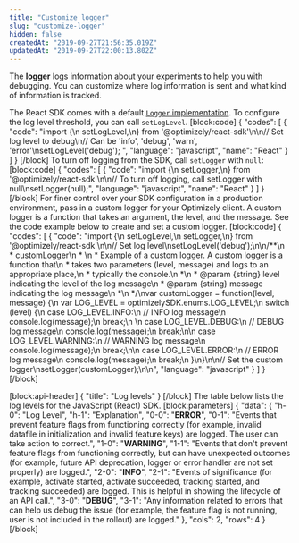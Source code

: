 ```yaml
---
title: "Customize logger"
slug: "customize-logger"
hidden: false
createdAt: "2019-09-27T21:56:35.019Z"
updatedAt: "2019-09-27T22:00:13.802Z"
---
```

The **logger** logs information about your experiments to help you with debugging. You can customize where log information is sent and what kind of information is tracked.

The React SDK comes with a default [`Logger` implementation](https://github.com/optimizely/javascript-sdk/blob/master/packages/optimizely-sdk/lib/plugins/logger/index.js). To configure the log level threshold, you can call `setLogLevel`.
[block:code]
{
  "codes": [
    {
      "code": "import {\n  setLogLevel,\n} from '@optimizely/react-sdk'\n\n// Set log level to debug\n// Can be 'info', 'debug', 'warn', 'error'\nsetLogLevel('debug'); ",
      "language": "javascript",
      "name": "React"
    }
  ]
}
[/block]
To turn off logging from the SDK, call `setLogger` with `null`:
[block:code]
{
  "codes": [
    {
      "code": "import {\n  setLogger,\n} from '@optimizely/react-sdk'\n\n// To turn off logging, call setLogger with null\nsetLogger(null);",
      "language": "javascript",
      "name": "React"
    }
  ]
}
[/block]
For finer control over your SDK configuration in a production environment, pass in a custom logger for your Optimizely client. A custom logger is a function that takes an argument, the level, and the message. See the code example below to create and set a custom logger.
[block:code]
{
  "codes": [
    {
      "code": "import {\n  setLogLevel,\n  setLogger,\n} from '@optimizely/react-sdk'\n\n// Set log level\nsetLogLevel('debug');\n\n/**\n * customLogger\n * \n * Example of a custom logger. A custom logger is a function that\n * takes two parameters (level, message) and logs to an appropriate place,\n * typically the console.\n *\n * @param {string} level indicating the level of the log message\n * @param {string} message indicating the log message\n *\n */\nvar customLogger = function(level, message) {\n  var LOG_LEVEL = optimizelySDK.enums.LOG_LEVEL;\n  switch (level) {\n    case LOG_LEVEL.INFO:\n      // INFO log message\n      console.log(message);\n      break;\n    \n    case LOG_LEVEL.DEBUG:\n      // DEBUG log message\n      console.log(message);\n      break;\n\n    case LOG_LEVEL.WARNING:\n      // WARNING log message\n      console.log(message);\n      break;\n\n    case LOG_LEVEL.ERROR:\n      // ERROR log message\n      console.log(message);\n      break;\n  }\n}\n\n// Set the custom logger\nsetLogger(customLogger);\n\n",
      "language": "javascript"
    }
  ]
}
[/block]

[block:api-header]
{
  "title": "Log levels"
}
[/block]
The table below lists the log levels for the JavaScript (React) SDK.
[block:parameters]
{
  "data": {
    "h-0": "Log Level",
    "h-1": "Explanation",
    "0-0": "**ERROR**",
    "0-1": "Events that prevent feature flags from functioning correctly (for example, invalid datafile in initialization and invalid feature keys) are logged. The user can take action to correct.",
    "1-0": "**WARNING**",
    "1-1": "Events that don't prevent feature flags from functioning correctly, but can have unexpected outcomes (for example, future API deprecation, logger or error handler are not set properly) are logged.",
    "2-0": "**INFO**",
    "2-1": "Events of significance (for example, activate started, activate succeeded, tracking started, and tracking succeeded) are logged. This is helpful in showing the lifecycle of an API call.",
    "3-0": "**DEBUG**",
    "3-1": "Any information related to errors that can help us debug the issue (for example, the feature flag is not running, user is not included in the rollout) are logged."
  },
  "cols": 2,
  "rows": 4
}
[/block]